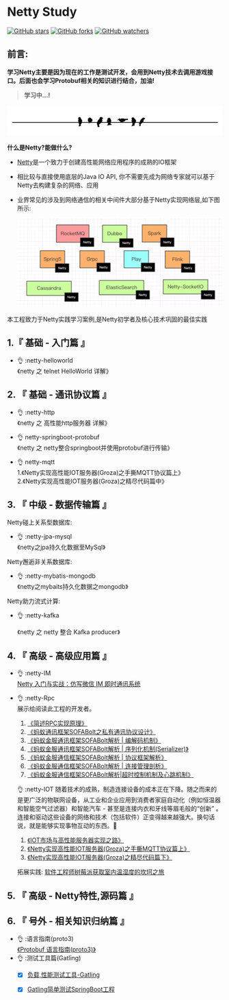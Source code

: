 # Netty Study
[![GitHub stars](https://img.shields.io/github/stars/ykstudy/netty-study.svg?style=social&label=Star)](https://github.com/ykstudy/netty-study/stargazers)
[![GitHub forks](https://img.shields.io/github/forks/ykstudy/netty-study.svg?style=social&label=Fork)](https://github.com/ykstudy/netty-study/fork)
[![GitHub watchers](https://img.shields.io/github/watchers/ykstudy/netty-study.svg?style=social&label=Watch)](https://github.com/ykstudy/netty-study/watchers)

## 前言:
**学习Netty主要是因为现在的工作是测试开发，会用到Netty技术去调用游戏接口。后面也会学习Protobuf相关的知识进行结合，加油!**

> **学习中...!**

![水平分割线](pic/horizon.png)

**什么是Netty?能做什么?**

- [Netty](https://netty.io/)是一个致力于创建高性能网络应用程序的成熟的IO框架

- 相比较与直接使用底层的Java IO API, 你不需要先成为网络专家就可以基于Netty去构建复杂的网络、应用

- 业界常见的涉及到网络通信的相关中间件大部分基于Netty实现网络层,如下图所示:

  ![中间件](pic/middleware.jpg)

本工程致力于Netty实践学习案例,是Netty初学者及核心技术巩固的最佳实践

## 1.『 基础 - 入门篇 』

- 👌 :netty-helloworld<br>
  《netty 之 telnet HelloWorld 详解》<br>

## 2. 『 基础 - 通讯协议篇 』

- 👌 :netty-http<br>
  《netty 之 高性能http服务器 详解》<br>

- 👌 netty-springboot-protobuf<br>
  《netty 之 netty整合springboot并使用protobuf进行传输》<br>

-  👌 netty-mqtt<br>
  1.《Netty实现高性能IOT服务器(Groza)之手撕MQTT协议篇上》<br>
  2.《Netty实现高性能IOT服务器(Groza)之精尽代码篇中》<br>

## 3. 『 中级 - 数据传输篇 』

Netty碰上关系型数据库:

-  👌 :netty-jpa-mysql<br>
  《netty之jpa持久化数据至MySql》<br>

Netty邂逅非关系数据库:

- 👌 :netty-mybatis-mongodb<br>
  《netty之mybaits持久化数据之mongodb》<br>

Netty助力流式计算:

- 👌 :netty-kafka<br>

  《netty 之 netty 整合 Kafka producer》<br>

## 4. 『 高级 - 高级应用篇 』

- 👌 :netty-IM<br>
  ​[Netty 入门与实战：仿写微信 IM 即时通讯系统](https://juejin.im/book/5b4bc28bf265da0f60130116)

- 👌 :netty-Rpc<br>
  展示给阅读此工程的开发者。

  1. [《简述RPC实现原理》](https://www.cnblogs.com/sanshengshui/p/9769517.html)<br>
  2. [《蚂蚁通讯框架SOFABolt之私有通讯协议设计》](https://www.cnblogs.com/sanshengshui/p/10149217.html)
  3. [《蚂蚁金服通讯框架SOFABolt解析 | 编解码机制》](https://mp.weixin.qq.com/s?__biz=MzUzMzU5Mjc1Nw==&mid=2247484406&idx=1&sn=da3e3364efc313d0014958f6f71aca17&chksm=faa0ec2ccdd7653a2ec0758c9339c0cee8c0380c7fe29f0c5d000e70bbb978cb39f3342a936f&mpshare=1&scene=1&srcid=0510q5Rte9Va9edQbJsPtd03&pass_ticket=lR9I%2BTYIxmASKZM%2F324MFsv%2FPM9jQWUssfKtnSeM%2B5YosiCJ%2B%2BEdZYUXkdDyeWqL#rd)
  4. [《蚂蚁金服通讯框架SOFABolt解析 | 序列化机制(Serializer)》](https://mp.weixin.qq.com/s?__biz=MzUzMzU5Mjc1Nw==&mid=2247484425&idx=1&sn=a7162c88139e8faf25e7c321613a58be&chksm=faa0ebd3cdd762c59a02bff3f392a213452fde17b9b4317e37cab24470740bbc1adacfc12091&mpshare=1&scene=1&srcid=0510UsIkKm8Nd8ovZBzBXPXe&pass_ticket=lR9I%2BTYIxmASKZM%2F324MFsv%2FPM9jQWUssfKtnSeM%2B5YosiCJ%2B%2BEdZYUXkdDyeWqL#rd)
  5. [《蚂蚁金服通信框架SOFABolt解析 | 协议框架解析》](https://mp.weixin.qq.com/s?__biz=MzUzMzU5Mjc1Nw==&mid=2247484442&idx=1&sn=10141f9a20199e608ce5fd7f11ee4e29&chksm=faa0ebc0cdd762d60cedbfb079444e3e6d35383f063e060947bbcb622f86db39fded94f306f4&mpshare=1&scene=1&srcid=0510gpUOmETxmQAxe1epagTl&pass_ticket=lR9I%2BTYIxmASKZM%2F324MFsv%2FPM9jQWUssfKtnSeM%2B5YosiCJ%2B%2BEdZYUXkdDyeWqL#rd)
  6. [《蚂蚁金服通信框架SOFABolt解析 | 连接管理剖析》](https://mp.weixin.qq.com/s?__biz=MzUzMzU5Mjc1Nw==&mid=2247484457&idx=1&sn=151334a84ace245a04189735743c154a&chksm=faa0ebf3cdd762e566e1736f4dd958c23f1d48bfcd33ab7064715441426d9bc9c492eadb1b61&mpshare=1&scene=1&srcid=0510QYXE7uD9M0xonldbMIqK&pass_ticket=lR9I%2BTYIxmASKZM%2F324MFsv%2FPM9jQWUssfKtnSeM%2B5YosiCJ%2B%2BEdZYUXkdDyeWqL#rd)
  7. [《蚂蚁金服通信框架SOFABolt解析|超时控制机制及心跳机制》](https://mp.weixin.qq.com/s?__biz=MzUzMzU5Mjc1Nw==&mid=2247484545&idx=1&sn=bf386f40d33215d79943eaeffa91daf6&chksm=faa0eb5bcdd7624d1d179a514767a95692dd244a44339acccdccdfd38f44c5479a0ca708e744&mpshare=1&scene=1&srcid=0510JAmEphYy3r81Kj4Bb9ue&pass_ticket=lR9I%2BTYIxmASKZM%2F324MFsv%2FPM9jQWUssfKtnSeM%2B5YosiCJ%2B%2BEdZYUXkdDyeWqL#rd)

  👌 :netty-IOT
  ​	随着技术的成熟，制造连接设备的成本正在下降。随之而来的是更广泛的物联网设备，从工业和企业应用到消费者家庭自动化（例如恒温器和智能空气过滤器）和智能汽车 - 甚至是连接内衣和牙线等眉毛般的“创新” 。连接和驱动这些设备的网络和技术（包括软件）正变得越来越强大。换句话说，就是能够实现事物互动的东西。:ear_of_rice:
  1. [《IOT市场与高性能服务器实现之路》](https://www.cnblogs.com/sanshengshui/p/9797352.html)<br>
  2. [《Netty实现高性能IOT服务器(Groza)之手撕MQTT协议篇上》](https://www.cnblogs.com/sanshengshui/p/9826009.html)<br>
  3. [《Netty实现高性能IOT服务器(Groza)之精尽代码篇下》](https://www.cnblogs.com/sanshengshui/p/9859030.html)


  拓展实践: [软件工程师树莓派获取室内温湿度的坎坷之旅](https://www.cnblogs.com/sanshengshui/p/9942963.html)

## 5. 『 高级 - Netty特性,源码篇 』

## 6. 『 号外 - 相关知识归纳篇 』
- 👌 :语言指南(proto3)<br>
  [《Protobuf 语言指南(proto3)》](https://www.cnblogs.com/sanshengshui/p/9739521.html)<br>
- 👌 :测试工具篇(Gatling)<br>
  - [x] [负载,性能测试工具-Gatling](https://www.cnblogs.com/sanshengshui/p/9747069.html)
  - [x] [Gatling简单测试SpringBoot工程](https://www.cnblogs.com/sanshengshui/p/9750478.html)


